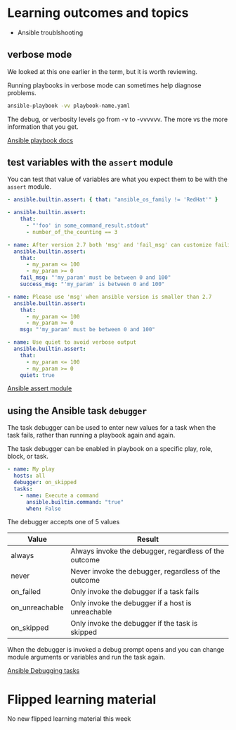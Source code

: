 # Learning outcomes and topics

- Ansible troublshooting

## verbose mode

We looked at this one earlier in the term, but it is worth reviewing.

Running playbooks in verbose mode can sometimes help diagnose problems.

```bash
ansible-playbook -vv playbook-name.yaml
```

The debug, or verbosity levels go from -v to -vvvvvv. The more vs the more information that you get. 

[Ansible playbook docs](https://docs.ansible.com/ansible/latest/cli/ansible-playbook.html#cmdoption-ansible-playbook-v)

## test variables with the `assert` module

You can test that value of variables are what you expect them to be with the `assert` module.

```yaml
- ansible.builtin.assert: { that: "ansible_os_family != 'RedHat'" }

- ansible.builtin.assert:
    that:
      - "'foo' in some_command_result.stdout"
      - number_of_the_counting == 3

- name: After version 2.7 both 'msg' and 'fail_msg' can customize failing assertion message
  ansible.builtin.assert:
    that:
      - my_param <= 100
      - my_param >= 0
    fail_msg: "'my_param' must be between 0 and 100"
    success_msg: "'my_param' is between 0 and 100"

- name: Please use 'msg' when ansible version is smaller than 2.7
  ansible.builtin.assert:
    that:
      - my_param <= 100
      - my_param >= 0
    msg: "'my_param' must be between 0 and 100"

- name: Use quiet to avoid verbose output
  ansible.builtin.assert:
    that:
      - my_param <= 100
      - my_param >= 0
    quiet: true
```

[Ansible assert module](https://docs.ansible.com/ansible/latest/collections/ansible/builtin/assert_module.html)

## using the Ansible task `debugger`

The task debugger can be used to enter new values for a task when the task fails, rather than running a playbook again and again.

The task debugger can be enabled in playbook on a specific play, role, block, or task.

```yaml
- name: My play
  hosts: all
  debugger: on_skipped
  tasks:
    - name: Execute a command
      ansible.builtin.command: "true"
      when: False
```

The debugger accepts one of 5 values

|Value|Result|
|---|---|
|always|Always invoke the debugger, regardless of the outcome|
|never|Never invoke the debugger, regardless of the outcome|
|on_failed|Only invoke the debugger if a task fails|
|on_unreachable|Only invoke the debugger if a host is unreachable|
|on_skipped|Only invoke the debugger if the task is skipped|

When the debugger is invoked a debug prompt opens and you can change module arguments or variables and run the task again.

[Ansible Debugging tasks](https://docs.ansible.com/ansible/latest/playbook_guide/playbooks_debugger.html)
# Flipped learning material

No new flipped learning material this week